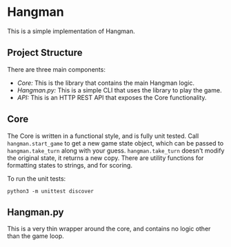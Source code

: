 # Hangman
This is a simple implementation of Hangman.
## Project Structure
There are three main components:
* *Core:* This is the library that contains the main Hangman logic.
* *Hangman.py:* This is a simple CLI that uses the library to play the game.
* *API:* This is an HTTP REST API that exposes the Core functionality.

## Core

The Core is written in a functional style, and is fully unit tested. Call `hangman.start_game` to get a new game state object, which can be passed to `hangman.take_turn` along with your guess. `hangman.take_turn` doesn't modify the original state, it returns a new copy. There are utility functions for formatting states to strings, and for scoring.

To run the unit tests:
```
python3 -m unittest discover
```

## Hangman.py

This is a very thin wrapper around the core, and contains no logic other than the game loop.